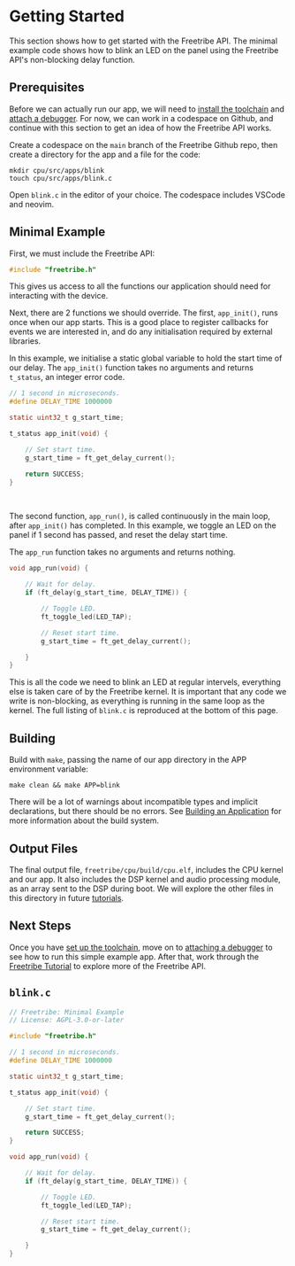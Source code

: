 # Getting Started

This section shows how to get started with the Freetribe API.
The minimal example code shows how to blink an LED on the panel
using the Freetribe API's non-blocking delay function.

## Prerequisites

Before we can actually run our app, we will need to
[install the toolchain](toolchain.md) and [attach a debugger](debugging.md).
For now, we can work in a codespace on Github,
and continue with this section to get an idea of how the Freetribe API works.

Create a codespace on the `main` branch of the Freetribe Github repo,
then create a directory for the app and a file for the code:

```
mkdir cpu/src/apps/blink
touch cpu/src/apps/blink.c
```

Open `blink.c` in the editor of your choice. The codespace includes VSCode and neovim.

## Minimal Example

First, we must include the Freetribe API:

```c
#include "freetribe.h"
```

This gives us access to all the functions our
application should need for interacting with the device.

Next, there are 2 functions we should override.
The first, `app_init()`, runs once when our app starts.
This is a good place to register callbacks for events we are interested in,
and do any initialisation required by external libraries.

In this example, we initialise a static global variable to hold the start time of our delay.
The `app_init()` function takes no arguments and returns `t_status`, an integer error code.

```c
// 1 second in microseconds.
#define DELAY_TIME 1000000

static uint32_t g_start_time;

t_status app_init(void) {

    // Set start time.
    g_start_time = ft_get_delay_current();

    return SUCCESS;
}
```

<br/>

The second function, `app_run()`, is called continuously in the main loop,
after `app_init()` has completed.
In this example, we toggle an LED on the panel if 1 second has passed,
and reset the delay start time.

The `app_run` function takes no arguments and returns nothing.

```c
void app_run(void) {

    // Wait for delay.
    if (ft_delay(g_start_time, DELAY_TIME)) {

        // Toggle LED.
        ft_toggle_led(LED_TAP);

        // Reset start time.
        g_start_time = ft_get_delay_current();

    }
}
```

This is all the code we need to blink an LED at regular intervels,
everything else is taken care of by the Freetribe kernel. It is
important that any code we write is non-blocking, as everything
is running in the same loop as the kernel.
The full listing of `blink.c` is reproduced at the bottom of this page.

## Building

Build with `make`, passing the name of our app directory in the APP environment variable:

```
make clean && make APP=blink
```

There will be a lot of warnings about incompatible types and implicit declarations,
but there should be no errors.
See [Building an Application](building.md) for more information about the build system.

## Output Files

The final output file, `freetribe/cpu/build/cpu.elf`, includes the CPU kernel and our app.
It also includes the DSP kernel and audio processing module, as an array sent to the DSP during boot.
We will explore the other files in this directory in future [tutorials](tutorial.md).

## Next Steps

Once you have [set up the toolchain](toolchain.md), move on to [attaching a debugger](debugging.md)
to see how to run this simple example app.
After that, work through the [Freetribe Tutorial](tutorial.md) to explore more of the Freetribe API.

## `blink.c`

```c
// Freetribe: Minimal Example
// License: AGPL-3.0-or-later

#include "freetribe.h"

// 1 second in microseconds.
#define DELAY_TIME 1000000

static uint32_t g_start_time;

t_status app_init(void) {

    // Set start time.
    g_start_time = ft_get_delay_current();

    return SUCCESS;
}

void app_run(void) {

    // Wait for delay.
    if (ft_delay(g_start_time, DELAY_TIME)) {

        // Toggle LED.
        ft_toggle_led(LED_TAP);

        // Reset start time.
        g_start_time = ft_get_delay_current();

    }
}
```
